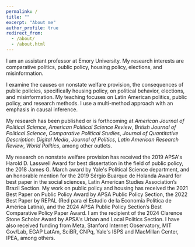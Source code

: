 ```yaml
---
permalink: /
title: ""
excerpt: "About me"
author_profile: true
redirect_from: 
  - /about/
  - /about.html
---
```


I am an  assistant  professor  at  Emory  University. My  research  interests  are comparative  politics,  public  policy, housing policy,  elections, and misinformation. 

I examine the causes on  nonstate  welfare  provision,  the  consequences  of  public  policies, specifically housing policy,  on  political behavior, elections, and misinformation. My teaching focuses on Latin American politics, public policy, and research methods. I use a multi-method approach with an emphasis in causal inference.

My research has been published or is forthcoming at *American Journal of Political Science*, *American Political Science Review*, *British Journal of Political Science*, *Comparative Political Studies*, *Journal of Quantitative Description: Digital Media*, *Journal of Politics*, *Latin American Research Review*, *World Politics*, among other outlets. 

My research on nonstate welfare provision has received the 2019 APSA's Harold D. Lasswell Award for best dissertation in the field of public policy, the 2018 James G. March award by Yale's Political Science department, and an honorable mention for the 2019 Sérgio Buarque de Holanda Award for best paper in the social sciences, Latin American Studies Association’s Brazil Section. My work on public policy and housing has received the 2021 Best Paper on Public Policy Award by APSA Public Policy Section, the 2022 Best Paper by REPAL (Red para el Estudio de la Economía Política de América Latina), and the 2024 APSA Public Policy Section’s Best Comparative Policy Paper Award. I am the recipient of the 2024 Clarence Stone Scholar Award by APSA's Urban and Local Politics Section. I have also received funding from Meta, Stanford Internet Observatory, MIT Gov/Lab, EGAP LatAm, SciBR, CNPq, Yale's ISPS and MacMillan Center, IPEA, among others.



